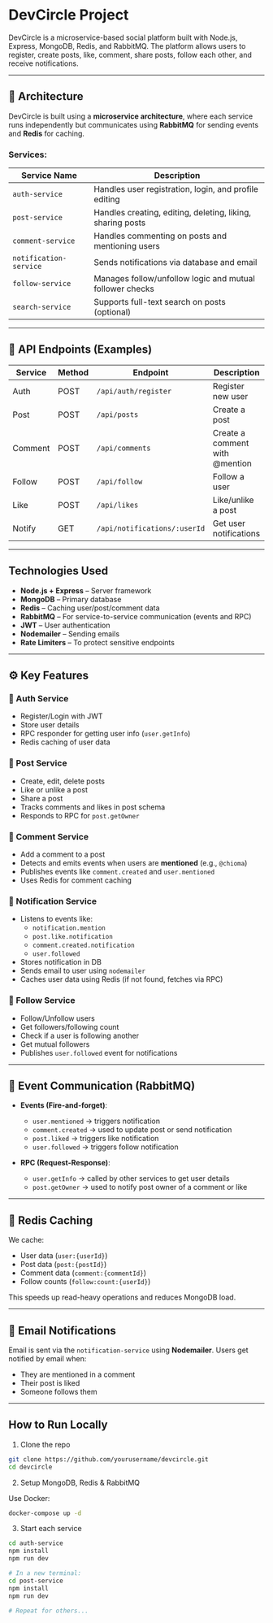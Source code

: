 # DevCircle Project

DevCircle is a microservice-based social platform built with Node.js, Express, MongoDB, Redis, and RabbitMQ. The platform allows users to register, create posts, like, comment, share posts, follow each other, and receive notifications.

---

## 📍 Architecture

DevCircle is built using a **microservice architecture**, where each service runs independently but communicates using **RabbitMQ** for sending events and **Redis** for caching.

### Services:
| Service Name      | Description |
|-------------------|-------------|
| `auth-service`    | Handles user registration, login, and profile editing |
| `post-service`    | Handles creating, editing, deleting, liking, sharing posts |
| `comment-service` | Handles commenting on posts and mentioning users |
| `notification-service` | Sends notifications via database and email |
| `follow-service`  | Manages follow/unfollow logic and mutual follower checks |
| `search-service`  | Supports full-text search on posts (optional) |

---

## 📍 API Endpoints (Examples)

| Service   | Method | Endpoint                              | Description                    |
|-----------|--------|----------------------------------------|--------------------------------|
| Auth      | POST   | `/api/auth/register`                  | Register new user              |
| Post      | POST   | `/api/posts`                          | Create a post                  |
| Comment   | POST   | `/api/comments`                       | Create a comment with @mention |
| Follow    | POST   | `/api/follow`                         | Follow a user                  |
| Like      | POST   | `/api/likes`                          | Like/unlike a post             |
| Notify    | GET    | `/api/notifications/:userId`          | Get user notifications         |

---

## Technologies Used

- **Node.js + Express** – Server framework
- **MongoDB** – Primary database
- **Redis** – Caching user/post/comment data
- **RabbitMQ** – For service-to-service communication (events and RPC)
- **JWT** – User authentication
- **Nodemailer** – Sending emails
- **Rate Limiters** – To protect sensitive endpoints

---

## ⚙️ Key Features

### 📍 Auth Service
- Register/Login with JWT
- Store user details
- RPC responder for getting user info (`user.getInfo`)
- Redis caching of user data

### 📍 Post Service
- Create, edit, delete posts
- Like or unlike a post
- Share a post
- Tracks comments and likes in post schema
- Responds to RPC for `post.getOwner`

### 📍 Comment Service
- Add a comment to a post
- Detects and emits events when users are **mentioned** (e.g., `@chioma`)
- Publishes events like `comment.created` and `user.mentioned`
- Uses Redis for comment caching

### 📍 Notification Service
- Listens to events like:
  - `notification.mention`
  - `post.like.notification`
  - `comment.created.notification`
  - `user.followed`
- Stores notification in DB
- Sends email to user using `nodemailer`
- Caches user data using Redis (if not found, fetches via RPC)

### 👥 Follow Service
- Follow/Unfollow users
- Get followers/following count
- Check if a user is following another
- Get mutual followers
- Publishes `user.followed` event for notifications

---

## 📍 Event Communication (RabbitMQ)

- **Events (Fire-and-forget)**: 
  - `user.mentioned` → triggers notification
  - `comment.created` → used to update post or send notification
  - `post.liked` → triggers like notification
  - `user.followed` → triggers follow notification

- **RPC (Request-Response)**:
  - `user.getInfo` → called by other services to get user details
  - `post.getOwner` → used to notify post owner of a comment or like

---

## 📍 Redis Caching

We cache:
- User data (`user:{userId}`)
- Post data (`post:{postId}`)
- Comment data (`comment:{commentId}`)
- Follow counts (`follow:count:{userId}`)

This speeds up read-heavy operations and reduces MongoDB load.

---

## 📍 Email Notifications

Email is sent via the `notification-service` using **Nodemailer**. Users get notified by email when:
- They are mentioned in a comment
- Their post is liked
- Someone follows them

---

## How to Run Locally

1. Clone the repo
   
```bash
git clone https://github.com/yourusername/devcircle.git
cd devcircle
```

2. Setup MongoDB, Redis & RabbitMQ

Use Docker:

```bash
docker-compose up -d
```

3. Start each service

```bash
cd auth-service
npm install
npm run dev

# In a new terminal:
cd post-service
npm install
npm run dev

# Repeat for others...
```
